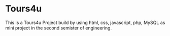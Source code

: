 # Tours4u
This is a Tours4u Project build by using html, css, javascript, php, MySQL as mini project in the second semister of engineering. 
